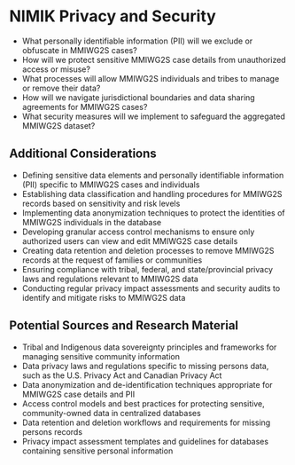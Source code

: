 # NIMIK Privacy and Security

- What personally identifiable information (PII) will we exclude or obfuscate in MMIWG2S cases?
- How will we protect sensitive MMIWG2S case details from unauthorized access or misuse?
- What processes will allow MMIWG2S individuals and tribes to manage or remove their data?
- How will we navigate jurisdictional boundaries and data sharing agreements for MMIWG2S cases?
- What security measures will we implement to safeguard the aggregated MMIWG2S dataset?

## Additional Considerations
- Defining sensitive data elements and personally identifiable information (PII) specific to MMIWG2S cases and individuals
- Establishing data classification and handling procedures for MMIWG2S records based on sensitivity and risk levels
- Implementing data anonymization techniques to protect the identities of MMIWG2S individuals in the database
- Developing granular access control mechanisms to ensure only authorized users can view and edit MMIWG2S case details
- Creating data retention and deletion processes to remove MMIWG2S records at the request of families or communities
- Ensuring compliance with tribal, federal, and state/provincial privacy laws and regulations relevant to MMIWG2S data
- Conducting regular privacy impact assessments and security audits to identify and mitigate risks to MMIWG2S data

## Potential Sources and Research Material
- Tribal and Indigenous data sovereignty principles and frameworks for managing sensitive community information
- Data privacy laws and regulations specific to missing persons data, such as the U.S. Privacy Act and Canadian Privacy Act
- Data anonymization and de-identification techniques appropriate for MMIWG2S case details and PII
- Access control models and best practices for protecting sensitive, community-owned data in centralized databases
- Data retention and deletion workflows and requirements for missing persons records
- Privacy impact assessment templates and guidelines for databases containing sensitive personal information 
